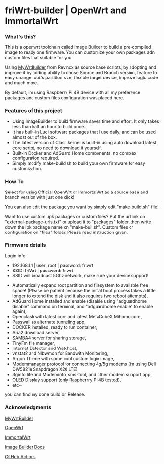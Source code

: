 # friWrt-builder | OpenWrt and ImmortalWrt

### What's this?
This is a openwrt toolchain called Image Builder to build a pre-compiled image to ready one firmware. You can customize your own packages adn custom files that suitable for you. 

Using [MyWrtBuilder](https://github.com/Revincx/MyWrtBuilder) from Revincx as source base scripts, by adopting and improve it by adding ability to chose Source and Branch version, feature to easy change rootfs partition size, flexible target device, improve logic code and much more.

By default, im using Raspberry Pi 4B device with all my preference packages and custom files configuration was placed here.

### Features of this project
* Using ImageBuilder to build firmware saves time and effort. It only takes less than half an hour to build once.
* It has built-in Luci software packages that I use daily, and can be used almost out of the box.
* The latest version of Clash kernel is built-in using auto download latest core script, no need to download it yourself.
* Built-in Docker and AdGuard Home components, no complex configuration required.
* Simply modify make-build.sh to build your own firmware for easy customization.

### How To
Select for using Official OpenWrt or ImmortalWrt as a source base and branch version with just one click!

You can also edit the package you want by simply edit "make-build.sh" file!

Want to use custom .ipk packages or custom files?
Put the url link on "external-package-urls.txt" or upload it to "packages" folder, then write down the ipk package name on "make-buil.sh".
Custom files or configuration on "files" folder.
Please read instruction given.

### Firmware details

Login info
* 192.168.1.1 | user: root | password: friwrt
* SSID: friWrt | password: friwrt
* SSID will broadcast 5Ghz network, make sure your device support!

- Automatically expand root partition and filesystem to available free space! (Please be patient because the initial boot process takes a little longer to extend the disk and it also requires two reboot attempts),
- AdGuard Home installed and enable (disable using "adguardhome disable" command on terminal, and "adguardhome enable" to enable again),
- Openclash with latest core and latest MetaCubeX Mihomo core,
- Passwall as alternate tunneling app,
- DOCKER installed, ready to run container,
- Aria2 download server,
- SAMBA4 server for sharing storage,
- TinyFm file manager,
- Internet Detector and Watchcat,
- vnstat2 and Nlbwmon for Bandwith Monitoring,
- Argon Theme with some cool custom login image,
- Modemmanager protocol for connecting 4g/5g modems (im using Dell DW5821e Snapdragon X20 LTE)
- 3ginfo lite and Modeminfo, sms-tool, and other modem support app,
- OLED Display support (only Raspberrry Pi 4B tested),
- etc~

you can find my done build on Release.

### Acknowledgments

[MyWrtBuilder](https://github.com/Revincx/MyWrtBuilder)

[OpenWrt](https://github.com/openwrt/openwrt/)

[ImmortalWrt](https://github.com/immortalwrt/immortalwrt)

[Image Builder Docs](https://openwrt.org/docs/guide-user/additional-software/imagebuilder)

[GitHub Actions](https://github.com/features/actions)
